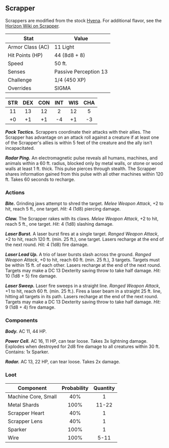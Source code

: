 <!-- +template machine scrapper dnd5ecombat -->

## Scrapper

Scrappers are modified from the stock [Hyena](https://www.dndbeyond.com/monsters/hyena).
For additional flavor, see the [Horizon Wiki on Scrapper](https://horizon.fandom.com/wiki/Scrapper).

| Stat | Value |
| ---- | ----- |
| Armor Class (AC) | 11 Light |
| Hit Points (HP) | 44 (8d8 + 8) |
| Speed | 50 ft. |
| Senses | Passive Perception 13 |
| Challenge | 1/4 (450 XP) |
| Overrides | SIGMA |

| STR | DEX | CON | INT | WIS | CHA |
| :---: | :---: | :---: | :---: | :---: | :---: |
| 11 | 13 | 12 | 2 | 12 | 5 |
| +0 | +1 | +1 | -4 | +1 | -3 |

_**Pack Tactics.**_
Scrappers coordinate their attacks with their allies.
The Scrapper has advantage on an attack roll against a creature if at least one of the Scrapper's allies is within 5 feet of the creature and the ally isn't incapacitated.

_**Radar Ping.**_
An electromagnetic pulse reveals all humans, machines, and animals within a 60 ft. radius, blocked only by metal walls, or stone or wood walls at least 1 ft. thick.
This pulse pierces through stealth.
The Scrapper shares information gained from this pulse with all other machines within 120 ft.
Takes 60 seconds to recharge.

### Actions

_**Bite.**_
Grinding jaws attempt to shred the target.
_Melee Weapon Attack_, +2 to hit, reach 5 ft., one target.
_Hit:_ 4 (1d8) piercing damage.

_**Claw.**_
The Scrapper rakes with its claws.
_Melee Weapon Attack_, +2 to hit, reach 5 ft., one target.
_Hit:_ 4 (1d8) slashing damage.

_**Laser Burst.**_
A laser burst fires at a single target.
_Ranged Weapon Attack_, +2 to hit, reach 120 ft. (min. 25 ft.), one target.
Lasers recharge at the end of the next round.
_Hit:_ 4 (1d8) fire damage.

_**Laser Lead Up.**_
A trio of laser bursts slash across the ground.
_Ranged Weapon Attack_, +0 to hit, reach 60 ft. (min. 25 ft.), 3 targets.
Targets must be within 15 ft. of each other.
Lasers recharge at the end of the next round.
Targets may make a DC 13 Dexterity saving throw to take half damage.
_Hit:_ 10 (1d8 + 5) fire damage.

_**Laser Sweep.**_
Laser fire sweeps in a straight line.
_Ranged Weapon Attack_, +1 to hit, reach 60 ft. (min. 25 ft.).
Fires a laser beam in a straight 25 ft. line, hitting all targets in its path.
Lasers recharge at the end of the next round.
Targets may make a DC 13 Dexterity saving throw to take half damage.
_Hit:_ 9 (1d8 + 4) fire damage.

### Components

_**Body.**_
AC 11, 44 HP.

_**Power Cell.**_
AC 16, 11 HP, can tear loose.
Takes 3x lightning damage.
Explodes when destroyed for 2d8 fire damage to all creatures within 30 ft.
Contains: 1x Sparker.

_**Radar.**_
AC 13, 22 HP, can tear loose.
Takes 2x damage.

### Loot

| Component | Probability | Quantity |
| --- | :---: | :---: |
| Machine Core, Small | 40% | 1 |
| Metal Shards | 100% | 11-22 |
| Scrapper Heart | 40% | 1 |
| Scrapper Lens | 40% | 1 |
| Sparker | 100% | 1 |
| Wire | 100% | 5-11 |


<!-- -template machine scrapper dnd5ecombat -->
